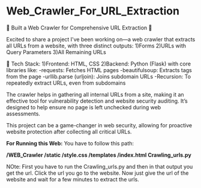 # Web_Crawler_For_URL_Extraction
🚀 Built a Web Crawler for Comprehensive URL Extraction 🚀

Excited to share a project I've been working on—a web crawler that extracts all URLs from a website, with three distinct outputs:
    1)Forms
    2)URLs with Query Parameters
    3)All Remaining URLs

🔧 Tech Stack:
    1)Frontend: HTML, CSS
    2)Backend: Python (Flask) with core libraries like:
        -requests: Fetches HTML pages
        -beautifulsoup: Extracts tags from the page
        -urllib.parse (urljoin): Joins subdomain URLs
        -Recursion: To repeatedly extract URLs, even from subdomains

The crawler helps in gathering all internal URLs from a site, making it an effective tool for vulnerability detection and website security auditing. It’s designed to help ensure no page is left unchecked during web assessments.

This project can be a game-changer in web security, allowing for proactive website protection after collecting all critical URLs.

**For Running this Web:**
You have to follow this path:

**/WEB_Crawler
    /static
        /style.css
    /templates
        /index.html
    Crawling_urls.py**

NOte: First you have to run the Crawling_urls.py and then in that output you get the url. Click the url you go to the website. Now just give the url of the website and wait for a few minutes to extract the urls.
